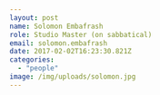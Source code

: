 ```yaml
---
layout: post
name: Solomon Embafrash
role: Studio Master (on sabbatical)
email: solomon.embafrash
date: 2017-02-02T16:23:30.821Z
categories:
  - "people"
image: /img/uploads/solomon.jpg
---
```

